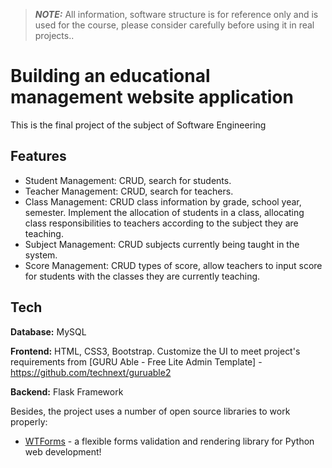 > **_NOTE:_**  All information, software structure is for reference only and is used for the course, please consider carefully before using it in real projects..

# Building an educational management website application

This is the final project of the subject of Software Engineering


## Features

- Student Management: CRUD, search for students.
- Teacher Management: CRUD, search for teachers.
- Class Management: CRUD class information by grade, school year, semester. Implement the allocation of students in a class, allocating class responsibilities to         teachers according to the subject they are teaching.
- Subject Management: CRUD subjects currently being taught in the system.
- Score Management: CRUD types of score, allow teachers to input score for students with the classes they are currently teaching.


## Tech

**Database:** MySQL

**Frontend:** HTML, CSS3, Bootstrap. Customize the UI to meet project's requirements from [GURU Able - Free Lite Admin Template] - https://github.com/technext/guruable2

**Backend:** Flask Framework

Besides, the project uses a number of open source libraries to work properly:

- [<u>WTForms</u>](https://wtforms.readthedocs.io/en/3.0.x/) - a flexible forms validation and rendering library for Python web development!


